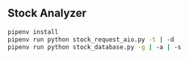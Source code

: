 ## Stock Analyzer
```bash
pipenv install
pipenv run python stock_request_aio.py -t | -d
pipenv run python stock_database.py -g | -a | -s
```